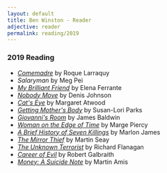 ```yaml
---
layout: default
title: Ben Winston - Reader
adjective: reader
permalink: reading/2019
---
```


### 2019 Reading

+ [*Comemadre*](https://www.indiebound.org/book/9781566895156) by Roque Larraquy
+ *Salaryman* by Meg Pei
+ [*My Brilliant Friend*](https://www.indiebound.org/book/9781609450786) by Elena Ferrante
+ [*Nobody Move*](https://www.indiebound.org/book/9780374222901) by Denis Johnson
+ [*Cat's Eye*](https://www.indiebound.org/book/9780553282474) by Margaret Atwood
+ [*Getting Mother's Body*](https://www.indiebound.org/book/9780812968002) by Susan-Lori Parks
+ [*Giovanni's Room*](https://www.indiebound.org/book/9780345806567) by James Baldwin
+ [*Woman on the Edge of Time*](https://www.indiebound.org/book/9780449210826) by Marge Piercy
+ [*A Brief History of Seven Killings*](https://www.indiebound.org/book/9781594633942) by Marlon James
+ [*The Mirror Thief*](https://www.indiebound.org/book/9781612195148) by Martin Seay
+ [*The Unknown Terrorist*](https://www.indiebound.org/book/9780802143549) by Richard Flanagan
+ [*Career of Evil*](https://www.indiebound.org/book/9780316349932) by Robert Galbraith
+ [*Money: A Suicide Note*](https://www.indiebound.org/book/9780140088915) by Martin Amis
